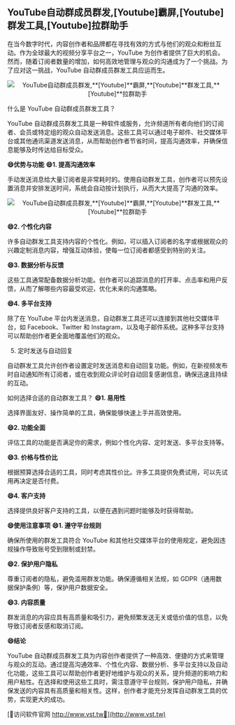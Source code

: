 ## **YouTube自动群成员群发,**[Youtube]**霸屏,**[Youtube]**群发工具,**[Youtube]**拉群助手**

在当今数字时代，内容创作者和品牌都在寻找有效的方式与他们的观众和粉丝互动。作为全球最大的视频分享平台之一，YouTube 为创作者提供了巨大的机会。然而，随着订阅者数量的增加，如何高效地管理与观众的沟通成为了一个挑战。为了应对这一挑战，YouTube 自动群成员群发工具应运而生。

 <center><img src="https://vst.tw/MP4/tuiguang/png/3.png" alt="YouTube自动群成员群发,**[Youtube]**霸屏,**[Youtube]**群发工具,**[Youtube]**拉群助手"></center>

什么是 YouTube 自动群成员群发工具？

YouTube 自动群成员群发工具是一种软件或服务，允许频道所有者向他们的订阅者、会员或特定组的观众自动发送消息。这些工具可以通过电子邮件、社交媒体平台或其他通讯渠道发送消息，从而帮助创作者节省时间，提高沟通效率，并确保信息能够及时传达给目标受众。

**😄优势与功能**
**😄1. 提高沟通效率**

手动发送消息给大量订阅者是非常耗时的。使用自动群发工具，创作者可以预先设置消息并安排发送时间，系统会自动按计划执行，从而大大提高了沟通的效率。

 <center><img src="https://vst.tw/MP4/tuiguang/png/0.png" alt="YouTube自动群成员群发,**[Youtube]**霸屏,**[Youtube]**群发工具,**[Youtube]**拉群助手"></center>

**😄2. 个性化内容**

许多自动群发工具支持内容的个性化。例如，可以插入订阅者的名字或根据观众的兴趣定制消息内容，增强互动体验，使每一位订阅者都感受到特别的关注。

**😄3. 数据分析与反馈**

这些工具通常配备数据分析功能。创作者可以追踪消息的打开率、点击率和用户反馈，从而了解哪些内容最受欢迎，优化未来的沟通策略。

**😄4. 多平台支持**

除了在 YouTube 平台内发送消息，自动群发工具还可以连接到其他社交媒体平台，如 Facebook、Twitter 和 Instagram，以及电子邮件系统。这种多平台支持可以帮助创作者更全面地覆盖他们的观众。

5. 定时发送与自动回复

自动群发工具允许创作者设置定时发送消息和自动回复功能。例如，在新视频发布时自动通知所有订阅者，或在收到观众评论时自动回复感谢信息，确保迅速且持续的互动。

如何选择合适的自动群发工具？
**😄1. 易用性**

选择界面友好、操作简单的工具，确保能够快速上手并高效使用。

**😄2. 功能全面**

评估工具的功能是否满足你的需求，例如个性化内容、定时发送、多平台支持等。

**😄3. 价格与性价比**

根据预算选择合适的工具，同时考虑其性价比。许多工具提供免费试用，可以先试用再决定是否付费。

**😄4. 客户支持**

选择提供良好客户支持的工具，以便在遇到问题时能够及时获得帮助。

**😄使用注意事项**
**😄1. 遵守平台规则**

确保所使用的群发工具符合 YouTube 和其他社交媒体平台的使用规定，避免因违规操作导致账号受到限制或封禁。

**😄2. 保护用户隐私**

尊重订阅者的隐私，避免滥用群发功能。确保遵循相关法规，如 GDPR（通用数据保护条例）等，保护用户数据安全。

**😄3. 内容质量**

群发消息的内容应具有高质量和吸引力，避免频繁发送无关或低价值的信息，以免导致订阅者反感和取消订阅。

**😄结论**

YouTube 自动群成员群发工具为内容创作者提供了一种高效、便捷的方式来管理与观众的互动。通过提高沟通效率、个性化内容、数据分析、多平台支持以及自动化功能，这些工具可以帮助创作者更好地维护与观众的关系，提升频道的影响力和用户粘性。在选择和使用这些工具时，需注意遵守平台规则，保护用户隐私，并确保发送的内容具有高质量和相关性。这样，创作者才能充分发挥自动群发工具的优势，实现更大的成功。


[👻访问软件官网 http://www.vst.tw👻](http://www.vst.tw)
